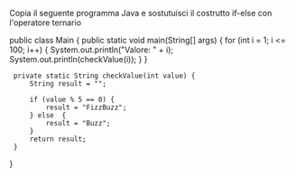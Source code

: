 Copia il seguente programma Java e 
sostutuisci il costrutto if-else con l'operatore ternario

public class Main {
public static void main(String[] args) {
for (int i = 1; i <= 100; i++) {
System.out.println("Valore: " + i);
System.out.println(checkValue(i));
}
}

     private static String checkValue(int value) {
         String result = "";
 
         if (value % 5 == 0) {
             result = "FizzBuzz";
         } else  {
             result = "Buzz";
         }
         return result;
     }

}